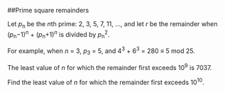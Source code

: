 ##Prime square remainders

Let <i>p</i><sub>n</sub> be the <i>n</i>th prime: 2, 3, 5, 7, 11, ..., and let <i>r</i> be the remainder when (<i>p</i><sub>n</sub>&#x2212;1)<sup><i>n</i></sup> + (<i>p</i><sub>n</sub>+1)<sup><i>n</i></sup> is divided by <i>p</i><sub>n</sub><sup>2</sup>.

For example, when <i>n</i> = 3, <i>p</i><sub>3</sub> = 5, and 4<sup>3</sup> + 6<sup>3</sup> = 280 &#x2261; 5 mod 25.

The least value of <i>n</i> for which the remainder first exceeds 10<sup>9</sup> is 7037.

Find the least value of <i>n</i> for which the remainder first exceeds 10<sup>10</sup>.
